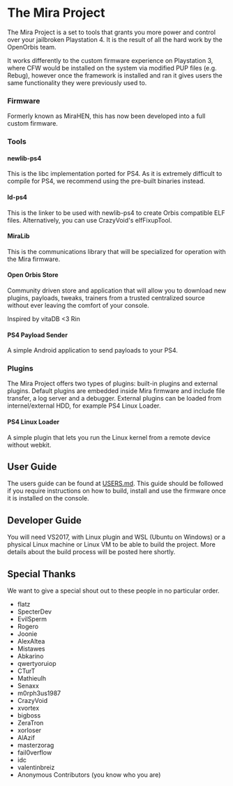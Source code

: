 # The Mira Project
The Mira Project is a set to tools that grants you more power and control over your jailbroken Playstation 4. It is the result of all the  hard work by the OpenOrbis team.

It works differently to the custom firmware experience on Playstation 3, where CFW would be installed on the system via modified PUP files (e.g. Rebug), however once the framework is installed and ran it gives users the same functionality they were previously used to.

### Firmware
Formerly known as MiraHEN, this has now been developed into a full custom firmware.

### Tools
#### newlib-ps4
This is the libc implementation ported for PS4. As it is extremely difficult to compile for PS4, we recommend using the pre-built binaries instead.

#### ld-ps4
This is the linker to be used with newlib-ps4 to create Orbis compatible ELF files. Alternatively, you can use CrazyVoid's elfFixupTool.

#### MiraLib
This is the communications library that will be specialized for operation with the Mira firmware.

#### Open Orbis Store

Community driven store and application that will allow you to download new plugins, payloads, tweaks, trainers from a trusted centralized source without ever leaving the comfort of your console.

Inspired by vitaDB <3 Rin
#### PS4 Payload Sender
A simple Android application to send payloads to your PS4.

### Plugins
The Mira Project offers two types of plugins: built-in plugins and external plugins. Default plugins are embedded inside Mira firmware and include file transfer, a log server and a debugger. External plugins can be loaded from internel/external HDD, for example PS4 Linux Loader.

#### PS4 Linux Loader
A simple plugin that lets you run the Linux kernel from a remote device without webkit.

## User Guide
The users guide can be found at [USERS.md](https://github.com/OpenOrbis/mira-project/blob/master/USERS.md). This guide should be followed if you require instructions on how to build, install and use the firmware once it is installed on the console.

## Developer Guide
You will need VS2017, with Linux plugin and WSL (Ubuntu on Windows) or a physical Linux machine or Linux VM to be able to build the project. More details about the build process will be posted here shortly.

## Special Thanks
We want to give a special shout out to these people in no particular order.

* flatz
* SpecterDev
* EvilSperm
* Rogero
* Joonie
* AlexAltea
* Mistawes
* Abkarino
* qwertyoruiop
* CTurT
* Mathieulh
* Senaxx
* m0rph3us1987
* CrazyVoid
* xvortex
* bigboss
* ZeraTron
* xorloser
* AlAzif
* masterzorag
* fail0verflow
* idc
* valentinbreiz
* Anonymous Contributors (you know who you are)
